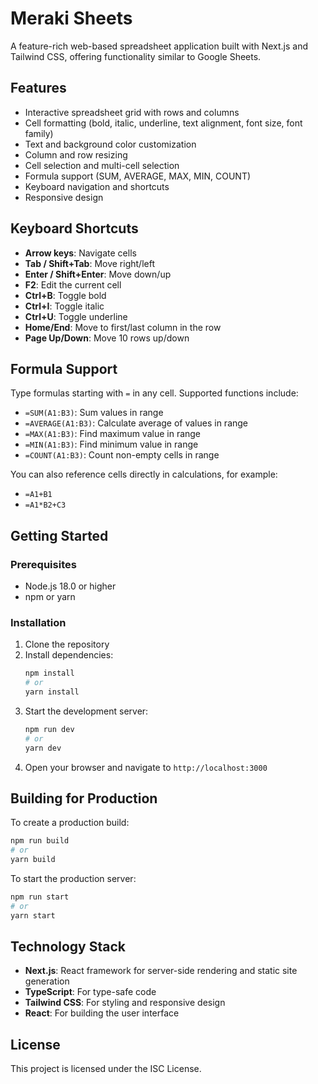 # Meraki Sheets

A feature-rich web-based spreadsheet application built with Next.js and Tailwind CSS, offering functionality similar to Google Sheets.

## Features

- Interactive spreadsheet grid with rows and columns
- Cell formatting (bold, italic, underline, text alignment, font size, font family)
- Text and background color customization
- Column and row resizing
- Cell selection and multi-cell selection
- Formula support (SUM, AVERAGE, MAX, MIN, COUNT)
- Keyboard navigation and shortcuts
- Responsive design

## Keyboard Shortcuts

- **Arrow keys**: Navigate cells
- **Tab / Shift+Tab**: Move right/left
- **Enter / Shift+Enter**: Move down/up
- **F2**: Edit the current cell
- **Ctrl+B**: Toggle bold
- **Ctrl+I**: Toggle italic
- **Ctrl+U**: Toggle underline
- **Home/End**: Move to first/last column in the row
- **Page Up/Down**: Move 10 rows up/down

## Formula Support

Type formulas starting with `=` in any cell. Supported functions include:

- `=SUM(A1:B3)`: Sum values in range
- `=AVERAGE(A1:B3)`: Calculate average of values in range
- `=MAX(A1:B3)`: Find maximum value in range
- `=MIN(A1:B3)`: Find minimum value in range
- `=COUNT(A1:B3)`: Count non-empty cells in range

You can also reference cells directly in calculations, for example:
- `=A1+B1`
- `=A1*B2+C3`

## Getting Started

### Prerequisites

- Node.js 18.0 or higher
- npm or yarn

### Installation

1. Clone the repository
2. Install dependencies:
   ```bash
   npm install
   # or
   yarn install
   ```
3. Start the development server:
   ```bash
   npm run dev
   # or
   yarn dev
   ```
4. Open your browser and navigate to `http://localhost:3000`

## Building for Production

To create a production build:

```bash
npm run build
# or
yarn build
```

To start the production server:

```bash
npm run start
# or
yarn start
```

## Technology Stack

- **Next.js**: React framework for server-side rendering and static site generation
- **TypeScript**: For type-safe code
- **Tailwind CSS**: For styling and responsive design
- **React**: For building the user interface

## License

This project is licensed under the ISC License.